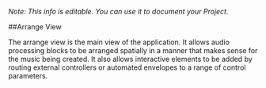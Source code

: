 _Note: This info is editable.  You can use it to document your Project._

##Arrange View

The arrange view is the main view of the application. It allows audio processing blocks to be arranged spatially in a manner that makes sense for the music being created. It also allows interactive elements to be added by routing external controllers or automated envelopes to a range of control parameters.
